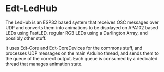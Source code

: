 # Edt-LedHub

The LedHub is an ESP32 based system that receives OSC messages over UDP and converts them into animations to be displayed on APA102 based LEDs using FastLED, regular RGB LEDs using a Darlington Array, and possibly other stuff.

It uses Edt-Core and Edt-CoreDevices for the commons stuff, and processes UDP messages on the main Arduino thread, and sends them to the queue of the correct output. Each queue is consumed by a dedicated thread that manages animation state.